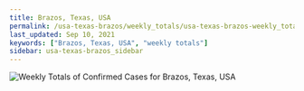 ```yaml
---
title: Brazos, Texas, USA
permalink: /usa-texas-brazos/weekly_totals/usa-texas-brazos-weekly_totals.html
last_updated: Sep 10, 2021
keywords: ["Brazos, Texas, USA", "weekly totals"]
sidebar: usa-texas-brazos_sidebar
---
```


![Weekly Totals of Confirmed Cases for Brazos, Texas, USA](/covid_tracker/images/graphs/usa-texas-brazos-weekly_totals_graph.png)

